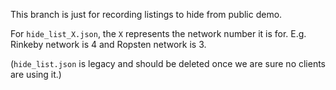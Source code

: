This branch is just for recording listings to hide from public demo.

For `hide_list_X.json`, the `X` represents the network number it is for. E.g. Rinkeby network is 4 and Ropsten network is 3.

(`hide_list.json` is legacy and should be deleted once we are sure no clients are using it.)  
